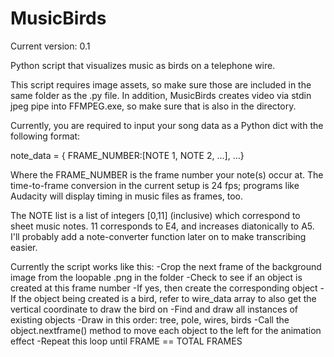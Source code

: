 MusicBirds
==========
Current version: 0.1

Python script that visualizes music as birds on a telephone wire.

This script requires image assets, so make sure those are included in the same folder as the .py file.
In addition, MusicBirds creates video via stdin jpeg pipe into FFMPEG.exe, so make sure that is also in
the directory.

Currently, you are required to input your song data as a Python dict with the following format:

note_data = { FRAME_NUMBER:[NOTE 1, NOTE 2, ...], ...}

Where the FRAME_NUMBER is the frame number your note(s) occur at. The time-to-frame conversion in 
the current setup is 24 fps; programs like Audacity will display timing in music files as frames, too.

The NOTE list is a list of integers [0,11] (inclusive) which correspond to sheet music notes.
11 corresponds to E4, and increases diatonically to A5. I'll probably add a note-converter function
later on to make transcribing easier.

Currently the script works like this:
-Crop the next frame of the background image from the loopable .png in the folder
-Check to see if an object is created at this frame number
  -If yes, then create the corresponding object
  -If the object being created is a bird, refer to wire_data array to also get the vertical coordinate
   to draw the bird on
-Find and draw all instances of existing objects
  -Draw in this order: tree, pole, wires, birds
  -Call the object.nextframe() method to move each object to the left for the animation effect
-Repeat this loop until FRAME == TOTAL FRAMES
